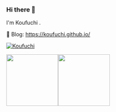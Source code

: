 ### Hi there 👋

I'm Koufuchi .

📔 Blog: <https://koufuchi.github.io/>

<!--START_SECTION:waka-->
<!--END_SECTION:waka-->

<a href="https://github-readme-stats.vercel.app/api?username=Koufuchi&show_icons=true&theme=radical" target="_blank" rel="noopener noreferrer"><img src="https://github-readme-stats.vercel.app/api?username=Koufuchi&show_icons=true&theme=radical" alt="Koufuchi" /></a>

<img align="" height="137px" src="https://github-readme-stats.vercel.app/api?username=Koufuchi&hide_title=true&hide_border=true&show_icons=true&include_all_commits=true&line_height=21&bg_color=0,EC6C6C,FFD479,FFFC79,73FA79&theme=radical&locale=en" /><img align="" height="137px" src="https://github-readme-stats.vercel.app/api/top-langs/?username=Koufuchi&hide_title=true&hide_border=true&layout=compact&bg_color=0,73FA79,73FDFF,D783FF&theme=graywhite&locale=en" />


